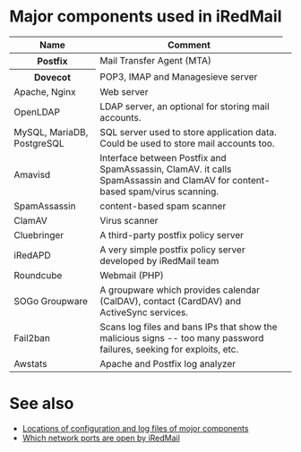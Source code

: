 # Major components used in iRedMail

<table cellpadding="4px;">
<thead>
<tr>
<th>Name</th>
<th>Comment</th>
</tr>
</thead>
<tbody>

<tr>
<th>Postfix</th>
<td>Mail Transfer Agent (MTA)</td>
</tr>

<tr>
<th>Dovecot</th>
<td>POP3, IMAP and Managesieve server</td>
</tr>

<tr>
<td>Apache, Nginx</td>
<td>Web server</td>
</tr>

<tr>
<td>OpenLDAP</td>
<td>LDAP server, an optional for storing mail accounts.</td>
</tr>

<tr>
<td>MySQL, MariaDB, PostgreSQL</td>
<td>SQL server used to store application data. Could be used to store mail accounts too.</td>
</tr>

<tr>
<td>Amavisd</td>
<td>Interface between Postfix and SpamAssassin, ClamAV. it calls SpamAssassin and ClamAV for content-based spam/virus scanning.</td>
</tr>

<tr>
<td>SpamAssassin</td>
<td>content-based spam scanner</td>
</tr>

<tr>
<td>ClamAV</td>
<td>Virus scanner</td>
</tr>

<tr>
<td>Cluebringer</td>
<td>A third-party postfix policy server</td>
</tr>

<tr>
<td>iRedAPD</td>
<td>A very simple postfix policy server developed by iRedMail team</td>
</tr>

<tr>
<td>Roundcube</td>
<td>Webmail (PHP)</td>
</tr>

<tr>
<td>SOGo Groupware</td>
<td>A groupware which provides calendar (CalDAV), contact (CardDAV) and ActiveSync services.</td>
</tr>

<tr>
<td>Fail2ban</td>
<td>Scans log files and bans IPs that show the malicious signs -- too many password failures, seeking for exploits, etc.</td>
</tr>

<tr>
<td>Awstats</td>
<td>Apache and Postfix log analyzer</td>
<td></td>
</tr>

</tbody>
</table>

# See also

* [Locations of configuration and log files of mojor components](./file.locations.html)
* [Which network ports are open by iRedMail](./network.ports.html)
